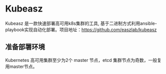 # Kubeasz
Kubeasz 是一款快速部署高可用k8s集群的工具, 基于二进制方式利用ansible-playbook实现自动化部署。项目地址：https://github.com/easzlab/kubeasz

## 准备部署环境
Kubernetes 高可用集群至少为2个 master 节点，etcd 集群节点为奇数，一般复用master节点。